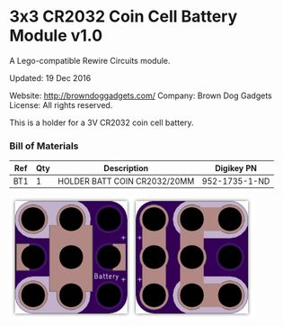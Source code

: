 <!--- start title --->
# 3x3 CR2032 Coin Cell Battery Module v1.0
A Lego-compatible Rewire Circuits module.


Updated: 19 Dec 2016

Website: http://browndoggadgets.com/
Company: Brown Dog Gadgets
License: All rights reserved.

<!--- end title --->
This is a holder for a 3V CR2032 coin cell battery. 

### Bill of Materials

<!--- bom start --->
|Ref|Qty|Description|Digikey PN|
|---|---|-----------|------|
|BT1|1|HOLDER BATT COIN CR2032/20MM|952-1735-1-ND|


<!--- bom end --->
![Gerber Preview](preview.png)

